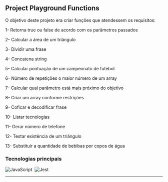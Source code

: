 ## Project Playground Functions

O objetivo deste projeto era criar funções que atendessem os requisitos:

1- Retorna true ou false de acordo com os parâmetros passados 

2- Calcular a área de um triângulo

3- Dividir uma frase

4- Concatena string

5- Calcular pontuação de um campeonato de futebol

6- Número de repetições o maior número de um array

7- Calcular qual parâmetro está mais próximo do objetivo

8- Criar um array conforme restrições

9- Coficar e decodificar frase

10- Listar tecnologias

11- Gerar número de telefone

12- Testar existência de um triângulo

13- Substituir a quantidade de bebibas por copos de água

### Tecnologias principais
![JavaScript](https://img.shields.io/badge/-JavaScript-1b374b?style=for-the-badge&logo=javascript)&nbsp;
![Jest](https://img.shields.io/badge/-Jest-1b374b?style=for-the-badge&logo=jest)&nbsp;
<hr/>
